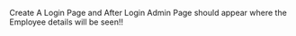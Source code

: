 Create A Login Page and After Login Admin Page should appear where the Employee details will be seen!!